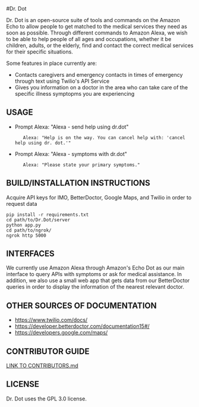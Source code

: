 #Dr. Dot

Dr. Dot is an open-source suite of tools and commands on the Amazon Echo to allow people to get matched to the medical services they need as soon as possible. Through different commands to Amazon Alexa, we wish to be able to help people of all ages and occupations, whether it be children, adults, or the elderly, find and contact the correct medical services for their specific situations.

Some features in place currently are:
  * Contacts caregivers and emergency contacts in times of emergency through text using Twilio's API Service
  * Gives you information on a doctor in the area who can take care of the specific illness symptopms you are experiencing

## USAGE
  * Prompt Alexa: "Alexa - send help using dr.dot"
  
           Alexa: "Help is on the way. You can cancel help with: 'cancel help using dr. dot.'"
  * Prompt Alexa: "Alexa - symptoms with dr.dot" 
  
           Alexa: "Please state your primary symptoms."
  
## BUILD/INSTALLATION INSTRUCTIONS
   Acquire API keys for IMO, BetterDoctor, Google Maps, and Twilio in order to request data
   
    
    pip install -r requirements.txt
    cd path/to/Dr.Dot/server 
    python app.py
    cd path/to/ngrok/
    ngrok http 5000
    

## INTERFACES
We currently use Amazon Alexa through Amazon's Echo Dot as our main interface to query APIs with symptoms or ask for medical assistance.
In addition, we also use a small web app that gets data from our BetterDoctor queries in order to display the information of the nearest relevant doctor.

## OTHER SOURCES OF DOCUMENTATION
   * https://www.twilio.com/docs/
   * https://developer.betterdoctor.com/documentation15#/
   * https://developers.google.com/maps/

## CONTRIBUTOR GUIDE
[LINK TO CONTRIBUTORS.md](https://github.com/Davidw1339/Dr.Dot/blob/master/CONTRIBUTORS.md)

## LICENSE
Dr. Dot uses the GPL 3.0 license.
